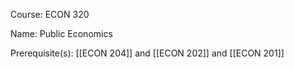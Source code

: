 




Course: ECON 320

Name: Public Economics

Prerequisite(s): [[ECON 204]] and [[ECON 202]] and [[ECON 201]]